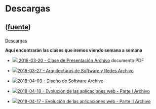 # Descargas
([fuente](https://campus.exactas.uba.ar/course/view.php?id=1060&section=2))
---
###
[Descargas](https://campus.exactas.uba.ar/course/view.php?id=1060&section=2)

 **Aquí encontrarán las clases que iremos viendo semana a semana**

  - [![ ](https://campus.exactas.uba.ar/theme/image.php/aardvark/core/1524598950/f/pdf-24) 2018-03-20 - Clase de Presentación Archivo](https://campus.exactas.uba.ar/mod/resource/view.php?id=60103) documento PDF

  - [![ ](https://campus.exactas.uba.ar/theme/image.php/aardvark/core/1524598950/f/pdf-24)2018-03-27 - Arquitecturas de Software y Redes Archivo](https://campus.exactas.uba.ar/mod/resource/view.php?id=60356)

  - [![ ](https://campus.exactas.uba.ar/theme/image.php/aardvark/core/1524598950/f/pdf-24)2018-04-03 - Diseño de Software Archivo](https://campus.exactas.uba.ar/mod/resource/view.php?id=60552)

  - [![ ](https://campus.exactas.uba.ar/theme/image.php/aardvark/core/1524598950/f/pdf-24)2018-04-10 - Evolución de las aplicaciones web - Parte I Archivo](https://campus.exactas.uba.ar/mod/resource/view.php?id=61212)

  - [![ ](https://campus.exactas.uba.ar/theme/image.php/aardvark/core/1524598950/f/pdf-24)2018-04-17 - Evolución de las aplicaciones web - Parte II Archivo](https://campus.exactas.uba.ar/mod/resource/view.php?id=61213)

